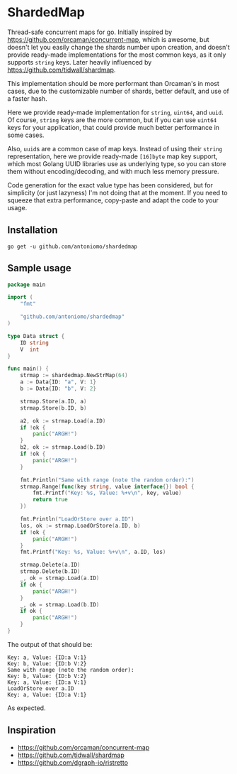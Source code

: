 # ShardedMap

Thread-safe concurrent maps for go. Initially inspired by
https://github.com/orcaman/concurrent-map, which is awesome, but doesn't let you
easily change the shards number upon creation, and doesn't provide ready-made
implementations for the most common keys, as it only supports `string` keys.
Later heavily influenced by https://github.com/tidwall/shardmap.

This implementation should be more performant than Orcaman's in most cases, due
to the customizable number of shards, better default, and use of a faster hash.

Here we provide ready-made implementation for `string`, `uint64`,
and `uuid`. Of course, `string` keys are the more common, but if you can use
`uint64` keys for your application, that could provide much better performance
in some cases.

Also, `uuid`s are a common case of map keys. Instead of using their `string`
representation, here we provide ready-made `[16]byte` map key support, which
most Golang UUID libraries use as underlying type, so you can store them without
encoding/decoding, and with much less memory pressure.

Code generation for the exact value type has been considered, but for simplicity
(or just lazyness) I'm not doing that at the moment. If you need to squeeze that
extra performance, copy-paste and adapt the code to your usage.

## Installation

`go get -u github.com/antoniomo/shardedmap`

## Sample usage

```go
package main

import (
	"fmt"

	"github.com/antoniomo/shardedmap"
)

type Data struct {
	ID string
	V  int
}

func main() {
	strmap := shardedmap.NewStrMap(64)
	a := Data{ID: "a", V: 1}
	b := Data{ID: "b", V: 2}

	strmap.Store(a.ID, a)
	strmap.Store(b.ID, b)

	a2, ok := strmap.Load(a.ID)
	if !ok {
		panic("ARGH!")
	}
	b2, ok := strmap.Load(b.ID)
	if !ok {
		panic("ARGH!")
	}

	fmt.Println("Same with range (note the random order):")
	strmap.Range(func(key string, value interface{}) bool {
		fmt.Printf("Key: %s, Value: %+v\n", key, value)
		return true
	})

	fmt.Println("LoadOrStore over a.ID")
	los, ok := strmap.LoadOrStore(a.ID, b)
	if !ok {
		panic("ARGH!")
	}
	fmt.Printf("Key: %s, Value: %+v\n", a.ID, los)

	strmap.Delete(a.ID)
	strmap.Delete(b.ID)
	_, ok = strmap.Load(a.ID)
	if ok {
		panic("ARGH!")
	}
	_, ok = strmap.Load(b.ID)
	if ok {
		panic("ARGH!")
	}
}

```

The output of that should be:

```
Key: a, Value: {ID:a V:1}
Key: b, Value: {ID:b V:2}
Same with range (note the random order):
Key: b, Value: {ID:b V:2}
Key: a, Value: {ID:a V:1}
LoadOrStore over a.ID
Key: a, Value: {ID:a V:1}
```

As expected.

## Inspiration

- https://github.com/orcaman/concurrent-map
- https://github.com/tidwall/shardmap
- https://github.com/dgraph-io/ristretto
